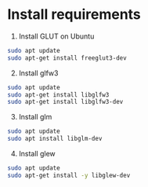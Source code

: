# Install requirements
1. Install GLUT on Ubuntu
```bash
sudo apt update  
sudo apt-get install freeglut3-dev
```
2. Install glfw3
```bash
sudo apt update  
sudo apt-get install libglfw3     
sudo apt-get install libglfw3-dev
```
3. Install glm
```bash
sudo apt update                   
sudo apt install libglm-dev
```
4. Install glew
```bash
sudo apt update  
sudo apt-get install -y libglew-dev
```